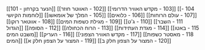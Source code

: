 [[101 - הנער בקרחון]]
[[102 - האווטר חוזר]]
[[103 - מקדש האוויר הדרומי]]
[[104 - לוחמות הקיושי]]
[[105 - המלך של אומאשו]]
[[106 - כלואים]]
[[107 - עולם הרוחות]]
[[108 - אווטאר רוקו]]
[[109 - מגילת כשפות המים]]
[[110 - ג'ט]]
[[111 - השבר הגדול]]
[[112 - הסופה]]
[[113 - הרוח הכחולה]]
[[114 - מגדת העתידות]]
[[115 - באטו משבט המים]]
[[116 - העריק]]
[[117 - מקדש האוויר הצפוני]]
[[118 - מאסטר כשפות המים]]
[[119 - המצור על הצפון חלק א]]
[[120 - המצור על הצפון חלק ב]]